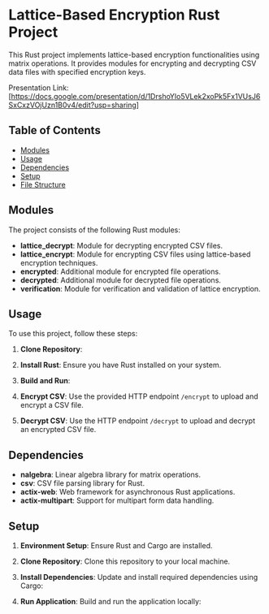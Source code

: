 # Lattice-Based Encryption Rust Project

This Rust project implements lattice-based encryption functionalities using matrix operations. It provides modules for encrypting and decrypting CSV data files with specified encryption keys.

Presentation Link: [https://docs.google.com/presentation/d/1DrshoYlo5VLek2xoPk5Fx1VUsJ6SxCxzVOjUzn1B0v4/edit?usp=sharing]
## Table of Contents

- [Modules](#modules)
- [Usage](#usage)
- [Dependencies](#dependencies)
- [Setup](#setup)
- [File Structure](#file-structure)

## Modules

The project consists of the following Rust modules:

- **lattice_decrypt**: Module for decrypting encrypted CSV files.
- **lattice_encrypt**: Module for encrypting CSV files using lattice-based encryption techniques.
- **encrypted**: Additional module for encrypted file operations.
- **decrypted**: Additional module for decrypted file operations.
- **verification**: Module for verification and validation of lattice encryption.

## Usage

To use this project, follow these steps:

1. **Clone Repository**:

2. **Install Rust**:
Ensure you have Rust installed on your system.

3. **Build and Run**:

4. **Encrypt CSV**:
Use the provided HTTP endpoint `/encrypt` to upload and encrypt a CSV file.

5. **Decrypt CSV**:
Use the HTTP endpoint `/decrypt` to upload and decrypt an encrypted CSV file.

## Dependencies

- **nalgebra**: Linear algebra library for matrix operations.
- **csv**: CSV file parsing library for Rust.
- **actix-web**: Web framework for asynchronous Rust applications.
- **actix-multipart**: Support for multipart form data handling.

## Setup

1. **Environment Setup**:
Ensure Rust and Cargo are installed.

2. **Clone Repository**:
Clone this repository to your local machine.

3. **Install Dependencies**:
Update and install required dependencies using Cargo:

4. **Run Application**:
Build and run the application locally:
